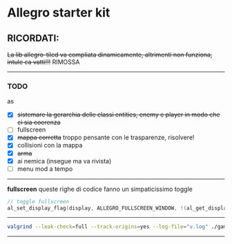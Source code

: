 # Allegro starter kit

## RICORDATI:

~~La lib allegro-tiled va compliata dinamicamente, altrimenti non funziona, intule ca vatti!!!~~
RIMOSSA

---

### TODO
as
- [x] ~~sistemare la gerarchia delle classi entities, enemy e player in modo che ci sia coerenza~~
- [ ] fullscreen
- [X] ~~mappa corretta~~ troppo pensante con le trasparenze, risolvere!
- [X] collisioni con la mappa
- [X] ~~arma~~
- [X] ai nemica (insegue ma va rivista)
- [ ] menu mod a tempo
---

**fullscreen** queste righe di codice fanno un simpaticissimo toggle

```cpp
// toggle fullscreen
al_set_display_flag(display, ALLEGRO_FULLSCREEN_WINDOW, !(al_get_display_flags(display) & ALLEGRO_FULLSCREEN_WINDOW));
```

---

```bash
valgrind --leak-check=full --track-origins=yes --log-file="v.log" ./game
```

--- 